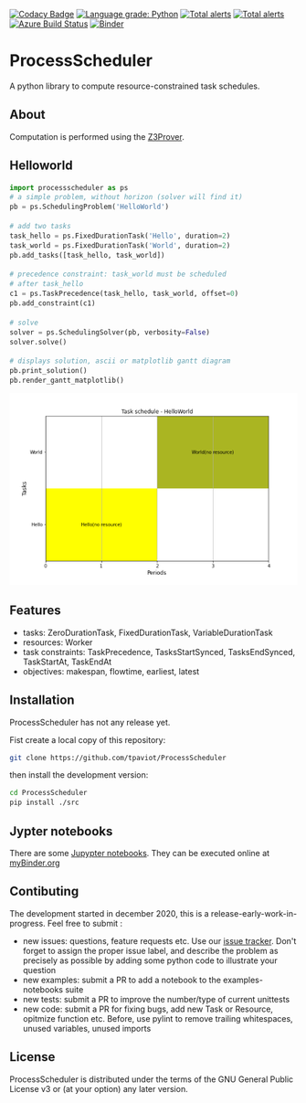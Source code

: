 [![Codacy Badge](https://app.codacy.com/project/badge/Grade/7221205f866145bfa4f18c08bd96e71f)](https://www.codacy.com/gh/tpaviot/ProcessScheduler/dashboard?utm_source=github.com&amp;utm_medium=referral&amp;utm_content=tpaviot/ProcessScheduler&amp;utm_campaign=Badge_Grade)
[![Language grade: Python](https://img.shields.io/lgtm/grade/python/g/tpaviot/ProcessScheduler.svg?logo=lgtm&logoWidth=18)](https://lgtm.com/projects/g/tpaviot/ProcessScheduler/context:python)
[![Total alerts](https://img.shields.io/lgtm/alerts/g/tpaviot/ProcessScheduler.svg?logo=lgtm&logoWidth=18)](https://lgtm.com/projects/g/tpaviot/ProcessScheduler/alerts/)
[![Total alerts](https://img.shields.io/lgtm/alerts/g/tpaviot/ProcessScheduler.svg?logo=lgtm&logoWidth=18)](https://lgtm.com/projects/g/tpaviot/ProcessScheduler/alerts/)
[![Azure Build Status](https://dev.azure.com/tpaviot/ProcessScheduler/_apis/build/status/tpaviot.ProcessScheduler?branchName=master)](https://dev.azure.com/tpaviot/ProcessScheduler/_build?definitionId=9)
[![Binder](https://mybinder.org/badge_logo.svg)](https://mybinder.org/v2/gh/tpaviot/ProcessScheduler/HEAD?filepath=examples-notebooks)

# ProcessScheduler
A python library to compute resource-constrained task schedules.

## About
Computation is performed using the [Z3Prover](https://github.com/Z3Prover/z3).

## Helloworld

```python
import processscheduler as ps
# a simple problem, without horizon (solver will find it)
pb = ps.SchedulingProblem('HelloWorld')

# add two tasks
task_hello = ps.FixedDurationTask('Hello', duration=2)
task_world = ps.FixedDurationTask('World', duration=2)
pb.add_tasks([task_hello, task_world])

# precedence constraint: task_world must be scheduled
# after task_hello
c1 = ps.TaskPrecedence(task_hello, task_world, offset=0)
pb.add_constraint(c1)

# solve
solver = ps.SchedulingSolver(pb, verbosity=False)
solver.solve()

# displays solution, ascii or matplotlib gantt diagram
pb.print_solution()
pb.render_gantt_matplotlib()
```

![png](examples-notebooks/pics/hello_world_gantt.png)

## Features

-  tasks: ZeroDurationTask, FixedDurationTask, VariableDurationTask
-  resources: Worker
-  task constraints: TaskPrecedence, TasksStartSynced, TasksEndSynced, TaskStartAt, TaskEndAt
-  objectives: makespan, flowtime, earliest, latest

## Installation

ProcessScheduler has not any release yet.

Fist create a local copy of this repository:
```bash
git clone https://github.com/tpaviot/ProcessScheduler
```
then install the development version:

```bash
cd ProcessScheduler
pip install ./src
```

## Jypter notebooks

There are some [Jupypter notebooks](https://github.com/tpaviot/ProcessScheduler/tree/master/example-notebooks). They can be executed online at [myBinder.org](https://mybinder.org/v2/gh/tpaviot/ProcessScheduler/HEAD?filepath=example-notebooks)

## Contibuting

The development started in december 2020, this is a release-early-work-in-progress. Feel free to submit :
-  new issues: questions, feature requests etc. Use our [issue tracker](https://github.com/tpaviot/ProcessScheduler/issues). Don't forget to assign the proper issue label, and describe the problem as precisely as possible by adding some python code to illustrate your question
-  new examples: submit a PR to add a notebook to the examples-notebooks suite
-  new tests: submit a PR to improve the number/type of current unittests
-  new code: submit a PR for fixing bugs, add new Task or Resource, opitmize function etc. Before, use pylint to remove trailing whitespaces, unused variables, unused imports

## License

ProcessScheduler is distributed under the terms of the GNU General Public License v3 or (at your option) any later version.
